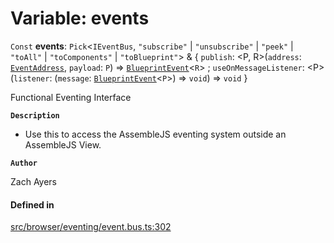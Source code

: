# Variable: events

 `Const` **events**: `Pick`<`IEventBus`, ``"subscribe"`` \| ``"unsubscribe"`` \| ``"peek"`` \| ``"toAll"`` \| ``"toComponents"`` \| ``"toBlueprint"``\> & { `publish`: <P, R\>(`address`: [`EventAddress`](variables-types-EventAddress.md), `payload`: `P`) => [`BlueprintEvent`](variables-interfaces-BlueprintEvent.md)<`R`\> ; `useOnMessageListener`: <P\>(`listener`: (`message`: [`BlueprintEvent`](variables-interfaces-BlueprintEvent.md)<`P`\>) => `void`) => `void`  }

Functional Eventing Interface

**`Description`**

- Use this to access the AssembleJS eventing system outside an AssembleJS View.

**`Author`**

Zach Ayers

#### Defined in

[src/browser/eventing/event.bus.ts:302](https://github.com/zjayers/AssembleJS/blob/3539104/src/browser/eventing/event.bus.ts#L302)
